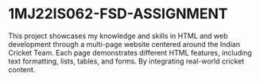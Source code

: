# 1MJ22IS062-FSD-ASSIGNMENT
This project showcases my knowledge and skills in HTML and web development through a multi-page website centered around the Indian Cricket Team. Each page demonstrates different HTML features, including text formatting, lists, tables, and forms. By integrating real-world cricket content.
